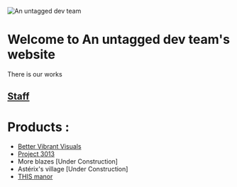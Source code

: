![An untagged dev team](https://github.com/user-attachments/assets/ad51625b-cae5-4a1d-94c8-c661c0798f65)
# Welcome to An untagged dev team's website
There is our works

## [Staff](/staff/)

# Products :
- [Better Vibrant Visuals](https://github.com/An-untagged-dev-team/Better-Vibrant-Visuals)
- [Project 3013](https://6792734703066.site123.me/)
- More blazes [Under Construction]
- Astérix's village [Under Construction]
- [THIS manor](/works/This%20Manor/)


